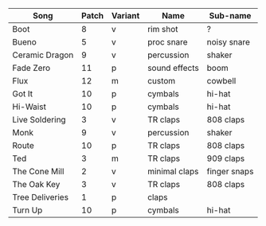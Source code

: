 | Song | Patch | Variant | Name | Sub-name |
|-|-|-|-|-|
| Boot | 8 | v | rim shot | ? |
| Bueno | 5 | v | proc snare | noisy snare |
| Ceramic Dragon | 9 | v | percussion | shaker |
| Fade Zero | 11 | p | sound effects | boom |
| Flux | 12 | m | custom | cowbell |
| Got It | 10 | p | cymbals | hi-hat |
| Hi-Waist | 10 | p | cymbals | hi-hat |
| Live Soldering | 3 | v | TR claps | 808 claps |
| Monk | 9 | v | percussion | shaker |
| Route | 10 | p | TR claps | 808 claps |
| Ted | 3 | m | TR claps | 909 claps |
| The Cone Mill | 2 | v | minimal claps | finger snaps |
| The Oak Key | 3 | v | TR claps | 808 claps |
| Tree Deliveries | 1 | p | claps |  |
| Turn Up | 10 | p | cymbals | hi-hat |
